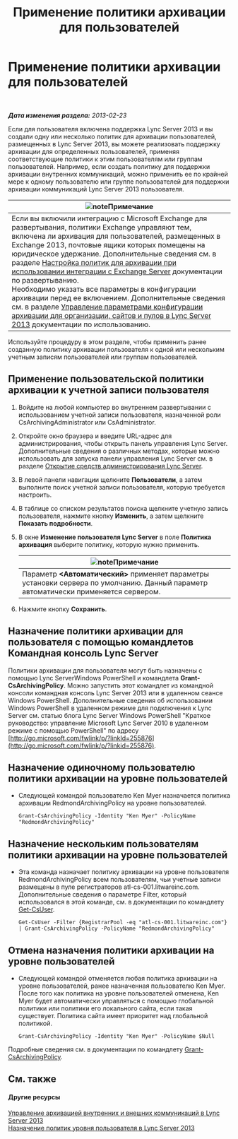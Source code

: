 ﻿---
title: Применение политики архивации для пользователей
TOCTitle: Применение политики архивации для пользователей
ms:assetid: 624a7d3e-389d-403a-97e5-f7bb17023ef3
ms:mtpsurl: https://technet.microsoft.com/ru-ru/library/Gg521004(v=OCS.15)
ms:contentKeyID: 49309953
ms.date: 05/19/2016
mtps_version: v=OCS.15
ms.translationtype: HT
---

# Применение политики архивации для пользователей

 

_**Дата изменения раздела:** 2013-02-23_

Если для пользователя включена поддержка Lync Server 2013 и вы создали одну или несколько политик для архивации пользователей, размещенных в Lync Server 2013, вы можете реализовать поддержку архивации для определенных пользователей, применяя соответствующие политики к этим пользователям или группам пользователей. Например, если создать политику для поддержки архивации внутренних коммуникаций, можно применить ее по крайней мере к одному пользователю или группе пользователей для поддержки архивации коммуникаций Lync Server 2013 пользователя.

<table>
<thead>
<tr class="header">
<th><img src="images/Gg398412.note(OCS.15).gif" title="note" alt="note" />Примечание</th>
</tr>
</thead>
<tbody>
<tr class="odd">
<td>Если вы включили интеграцию с Microsoft Exchange для развертывания, политики Exchange управляют тем, включена ли архивация для пользователей, размещенных в Exchange 2013, почтовые ящики которых помещены на юридическое удержание. Дополнительные сведения см. в разделе <a href="lync-server-2013-setting-up-policies-for-archiving-when-using-exchange-server-integration.md">Настройка политик для архивации при использовании интеграции с Exchange Server</a> документации по развертыванию.<br />
Необходимо указать все параметры в конфигурации архивации перед ее включением. Дополнительные сведения см. в разделе <a href="lync-server-2013-managing-archiving-configuration-options-for-your-organization-sites-and-pools.md">Управление параметрами конфигурации архивации для организации, сайтов и пулов в Lync Server 2013</a> документации по использованию.</td>
</tr>
</tbody>
</table>


Используйте процедуру в этом разделе, чтобы применить ранее созданную политику архивации пользователя к одной или нескольким учетным записям пользователей или группам пользователей.

## Применение пользовательской политики архивации к учетной записи пользователя

1.  Войдите на любой компьютер во внутреннем развертывании с использованием учетной записи пользователя, назначенной роли CsArchivingAdministrator или CsAdministrator.

2.  Откройте окно браузера и введите URL-адрес для администрирования, чтобы открыть панель управления Lync Server. Дополнительные сведения о различных методах, которые можно использовать для запуска панели управления Lync Server см. в разделе [Открытие средств администрирования Lync Server](lync-server-2013-open-lync-server-administrative-tools.md).

3.  В левой панели навигации щелкните **Пользователи**, а затем выполните поиск учетной записи пользователя, которую требуется настроить.

4.  В таблице со списком результатов поиска щелкните учетную запись пользователя, нажмите кнопку **Изменить**, а затем щелкните **Показать подробности**.

5.  В окне **Изменение пользователя Lync Server** в поле **Политика архивация** выберите политику, которую нужно применить.
    
    <table>
    <thead>
    <tr class="header">
    <th><img src="images/Gg398412.note(OCS.15).gif" title="note" alt="note" />Примечание</th>
    </tr>
    </thead>
    <tbody>
    <tr class="odd">
    <td>Параметр <strong>&lt;Автоматический&gt;</strong> применяет параметры установки сервера по умолчанию. Данный параметр автоматически применяется сервером.</td>
    </tr>
    </tbody>
    </table>


6.  Нажмите кнопку **Сохранить**.

## Назначение политики архивации для пользователя с помощью командлетов Командная консоль Lync Server

Политики архивации для пользователя могут быть назначены с помощью Lync ServerWindows PowerShell и командлета **Grant-CsArchivingPolicy**. Можно запустить этот командлет из командной консоли командная консоль Lync Server 2013 или в удаленном сеансе Windows PowerShell. Дополнительные сведения об использовании Windows PowerShell в удаленном режиме для подключения к Lync Server см. статью блога Lync Server Windows PowerShell "Краткое руководство: управление Microsoft Lync Server 2010 в удаленном режиме с помощью PowerShell" по адресу [http://go.microsoft.com/fwlink/p/?linkId=255876](http://go.microsoft.com/fwlink/p/?linkid=255876).

## Назначение одиночному пользователю политики архивации на уровне пользователей

  - Следующей командой пользователю Ken Myer назначается политика архивации RedmondArchivingPolicy на уровне пользователей.
    
        Grant-CsArchivingPolicy -Identity "Ken Myer" -PolicyName "RedmondArchivingPolicy"

## Назначение нескольким пользователям политики архивации на уровне пользователей

  - Эта команда назначает политику архивации на уровне пользователя RedmondArchivingPolicy всем пользователям, чьи учетные записи размещены в пуле регистраторов atl-cs-001.litwareinc.com. Дополнительные сведения о параметре Filter, который использовался в этой команде, см. в документации по командлету [Get-CsUser](https://docs.microsoft.com/en-us/powershell/module/skype/Get-CsUser).
    
        Get-CsUser -Filter {RegistrarPool -eq "atl-cs-001.litwareinc.com"} | Grant-CsArchivingPolicy -PolicyName "RedmondArchivingPolicy"

## Отмена назначения политики архивации на уровне пользователей

  - Следующей командой отменяется любая политика архивации на уровне пользователей, ранее назначенная пользователю Ken Myer. После того как политика на уровне пользователей отменена, Ken Myer будет автоматически управляться с помощью глобальной политики или политики его локального сайта, если такая существует. Политика сайта имеет приоритет над глобальной политикой.
    
        Grant-CsArchivingPolicy -Identity "Ken Myer" -PolicyName $Null

Подробные сведения см. в документации по командлету [Grant-CsArchivingPolicy](https://docs.microsoft.com/en-us/powershell/module/skype/Grant-CsArchivingPolicy).

## См. также

#### Другие ресурсы

[Управление архивацией внутренних и внешних коммуникаций в Lync Server 2013](lync-server-2013-managing-the-archiving-of-internal-and-external-communications.md)  
[Назначение политик уровня пользователя в Lync Server 2013](lync-server-2013-assigning-per-user-policies.md)

